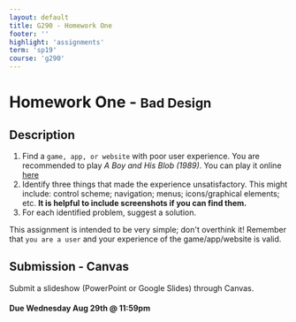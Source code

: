 ```yaml
---
layout: default
title: G290 - Homework One
footer: ''
highlight: 'assignments'
term: 'sp19'
course: 'g290'
---
```

# Homework One - <small>Bad Design</small>
## Description
1. Find a `game, app, or website` with poor user experience. You are recommended to play _A Boy and His Blob (1989)_. You can play it online [here](http://www.8bbit.com/play/boy/150)
2. Identify three things that made the experience unsatisfactory. This might include: control scheme; navigation; menus; icons/graphical elements; etc. __It is helpful to include screenshots if you can find them.__
3. For each identified problem, suggest a solution.

This assignment is intended to be very simple; don't overthink it! Remember that `you are a user` and your experience of the game/app/website is valid.


## Submission - Canvas
Submit a slideshow (PowerPoint or Google Slides) through Canvas.

#### **Due Wednesday Aug 29th @ 11:59pm**